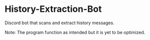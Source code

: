 # History-Extraction-Bot
Discord bot that scans and extract history messages. 

Note: The program function as intended but it is yet to be optimized. 

